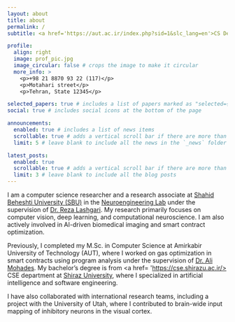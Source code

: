 ```yaml
---
layout: about
title: about
permalink: /
subtitle: <a href='https://aut.ac.ir/index.php?sid=1&slc_lang=en'>CS Department</a> | <a href='https://aut.ac.ir/'>Amirkabir University of Technology.</a>

profile:
  align: right
  image: prof_pic.jpg
  image_circular: false # crops the image to make it circular
  more_info: >
    <p>+98 21 8870 93 22 (117)</p>
    <p>Motahari street</p>
    <p>Tehran, State 12345</p>

selected_papers: true # includes a list of papers marked as "selected={true}"
social: true # includes social icons at the bottom of the page

announcements:
  enabled: true # includes a list of news items
  scrollable: true # adds a vertical scroll bar if there are more than 3 news items
  limit: 5 # leave blank to include all the news in the `_news` folder

latest_posts:
  enabled: true
  scrollable: true # adds a vertical scroll bar if there are more than 3 new posts items
  limit: 3 # leave blank to include all the blog posts
---
```


I am a computer science researcher and a research associate at <a href='https://en.sbu.ac.ir/'>Shahid Beheshti University (SBU)</a> in the <a href='https://enimsat.sbu.ac.ir/neuroscience-and-neuroengineering/'>Neuroengineering Lab</a> under the supervision of <a href= 'https://www.ipm.ir/personalinfo.jsp?PeopleCode=IP0400047' >Dr. Reza Lashgari</a>. My research primarily focuses on computer vision, deep learning, and computational neuroscience. I am also actively involved in AI-driven biomedical imaging and smart contract optimization.

Previously, I completed my M.Sc. in Computer Science at Amirkabir University of Technology (AUT), where I worked on gas optimization in smart contracts using program analysis under the supervision of <a href='https://aut.ac.ir/cv/2340/Ali%20Mohades%20Khorasani'>Dr. Ali Mohades</a>. My bachelor’s degree is from <a href= 'https://cse.shirazu.ac.ir/> CSE department</a> at <a href='https://shirazu.ac.ir/en/home'>Shiraz University</a>, where I specialized in artificial intelligence and software engineering.

I have also collaborated with international research teams, including a project with the University of Utah, where I contributed to brain-wide input mapping of inhibitory neurons in the visual cortex.
